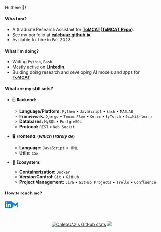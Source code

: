 Hi there 👋!

#### Who I am?

- A Graduate Research Assistant for **[ToMCAT](https://ml4ai.github.io/tomcat/)([ToMCAT Repo](https://github.com/ml4ai/tomcat))**.
- See my portfolio at **[calebuaz.github.io](https://calebuaz.github.io/)**.
- Available for hire in Fall 2023.

#### What I'm doing?

- Writing `Python`, `Bash`.
- Mostly active on **[LinkedIn](https://www.linkedin.com/in/caleb-jones-shibu/")**.
- Building doing research and developing AI models and apps for **[ToMCAT](https://github.com/ml4ai/tomcat)**

#### What are my skill sets?

- 🗄️ **Backend:**
  - **Language/Platform:** `Python` • `JavaScript` • `Bash` • `MATLAB` 
  - **Framework:** `Django` • `TensorFlow` • `Keras` • `PyTorch` • `Scikit-learn`
  - **Databases:** `MySQL` • `PostgreSQL`
  - **Protocol:** `REST` • `Web Socket`

- 🖥 **Frontend: (_which I rarely do_)**
  - **Language:** `JavaScript` • `HTML`
  - **Utils:** `CSS`

- 🎡 **Ecosystem:**
  - **Containerization:** `Docker`
  - **Version Control:** `Git` • `GitHub`
  - **Project Management:** `Jira` • `GitHub Projects` • `Trello` • `Confluence` 

#### How to reach me?

<a href="https://www.linkedin.com/in/caleb-jones-shibu/">
  <img align="left" alt="LinkedIn" width="22px" src="./assets/linkedin.svg" />
</a>
<a href="mailto:calebshibu@arizona.edu">
  <img align="left" alt="Mail" width="22px" src="./assets/gmail.svg" />
</a>

<br/>
<br/>
<br/>

<p align="center">
<a href="http://www.github.com/CalebUAz"><img src="https://github-readme-stats.vercel.app/api?username=CalebUAz&show_icons=true&hide=&count_private=true&title_color=3382ed&text_color=ffffff&icon_color=3382ed&bg_color=1c1917&hide_border=true&show_icons=true" alt="CalebUAz's GitHub stats" /></a>
<a href="http://www.github.com/CalebUAz"><img src="https://github-readme-streak-stats.herokuapp.com/?user=CalebUAz&stroke=ffffff&background=1c1917&ring=0891b2&fire=0891b2&currStreakNum=ffffff&currStreakLabel=0891b2&sideNums=ffffff&sideLabels=ffffff&dates=ffffff&hide_border=true" /></a>
 </p>